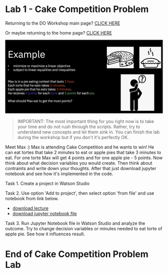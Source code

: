 
# Lab 1 - Cake Competition Problem  
    
      
    
Returning to the DO Workshop main page?  [CLICK HERE](../README.md)    

Or maybe returning to the home page? [CLICK HERE](../../README.md)    
    

![image-w6-3](../../images/w6-3.png)    
      
     
> IMPORTANT: The most important thing for you right now is to take your time and do not rush through the scripts. Rather, try to understand new concepts and let them sink in. You can finish the lab during the workshop but if you don't it's perfectly OK. 

Meet Max :) Max is attending Cake Competition and he wants to win!
He can eat tortes that take 2 minutes to eat or apple pies that take 3 minutes to eat. For one torte Max will get 4 points and for one apple pie - 5 points. 
Now think about what decision variables you would create. Then think about contraints and write down your thoughts. After that just download jupyter notebook and see how it's implemented in the code.

Task 1. Create a project in Watson Studio 

Task 2. Use option 'Add to project', then select option 'from file' and use notebook from link below.
  + [download lecture](../../code/)
  + <a href="https://ibm.box.com/s/259l2td9tbyyv0tlferluhehx7cx9thx" download>download jupyter notebook file</a>

Task 3. Run Jupyter Notebook file in Watson Studio and analyze the outcome. Try to change decision variables or minutes needed to eat torte of apple pie. See how it influences result.



        
# End of Cake Competition Problem Lab
